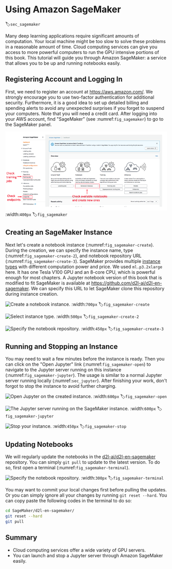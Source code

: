 # Using Amazon SageMaker
:label:`sec_sagemaker`

Many deep learning applications require significant amounts of computation. Your local machine might be too slow to solve these problems in a reasonable amount of time. Cloud computing services can give you access to more powerful computers to run the GPU intensive portions of this book. This tutorial will guide you through Amazon SageMaker: a service that allows you to be up and running notebooks easily. 


## Registering Account and Logging In

First, we need to register an account at https://aws.amazon.com/. We strongly encourage you to use two-factor authentication for additional security. Furthermore, it is a good idea to set up detailed billing and spending alerts to avoid any unexpected surprises if you forget to suspend your computers. Note that you will need a credit card.
After logging into your AWS account, find "SageMaker" (see :numref:`fig_sagemaker`) to go to the SageMaker panel.

![Open the SageMaker console.](../img/sagemaker.png)
:width:`400px`
:label:`fig_sagemaker`


## Creating an SageMaker Instance

Next let's create a notebook instance (:numref:`fig_sagemaker-create`). During the creation, we can specify the instance name, type (:numref:`fig_sagemaker-create-2`), and notebook repository URL (:numref:`fig_sagemaker-create-3`). SageMaker provides multiple [instance types](https://aws.amazon.com/sagemaker/pricing/instance-types/) with different computation power and price. We used `ml.p3.2xlarge` here. It has one Tesla V100 GPU and an 8-core CPU, which is powerful enough for most chapters. A Jupyter notebook version of this book that is modified to fit SageMaker is available at https://github.com/d2l-ai/d2l-en-sagemaker. We can specify this URL to let SageMaker clone this repository during instance creation.

![Create a notebook instance.](../img/sagemaker-create.png)
:width:`700px`
:label:`fig_sagemaker-create`

![Select instance type.](../img/sagemaker-create-2.png)
:width:`500px`
:label:`fig_sagemaker-create-2`

![Specify the notebook repository.](../img/sagemaker-create-3.png)
:width:`450px`
:label:`fig_sagemaker-create-3`


## Running and Stopping an Instance

You may need to wait a few minutes before the instance is ready. Then you can click on the "Open Jupyter" link (:numref:`fig_sagemaker-open`) to navigate to the Jupyter server running on this instance (:numref:`fig_sagemaker-jupyter`). The usage is similar to a normal Jupyter server running locally (:numref:`sec_jupyter`). After finishing your work, don't forgot to stop the instance to avoid further charging.

![Open Jupyter on the created instance.](../img/sagemaker-open.png)
:width:`600px`
:label:`fig_sagemaker-open`

![The Jupyter server running on the SageMaker instance.](../img/sagemaker-jupyter.png)
:width:`600px`
:label:`fig_sagemaker-jupyter`

![Stop your instance.](../img/sagemaker-stop.png)
:width:`450px`
:label:`fig_sagemaker-stop`


## Updating Notebooks

We will regularly update the notebooks in the [d2l-ai/d2l-en-sagemaker](https://github.com/d2l-ai/d2l-en-sagemaker) repository. You can simply `git pull` to update to the latest version. To do so, first open a terminal (:numref:`fig_sagemaker-terminal`).

![Specify the notebook repository.](../img/sagemaker-terminal.png)
:width:`300px`
:label:`fig_sagemaker-terminal`

You may want to commit your local changes first before pulling the updates. Or you can simply ignore all your changes by running `git reset --hard`. You can copy paste the following codes in the terminal to do so:

```bash
cd SageMaker/d2l-en-sagemaker/
git reset --hard
git pull
```

## Summary

* Cloud computing services offer a wide variety of GPU servers.
* You can launch and stop a Jupyter server through Amazon SageMaker easily. 
